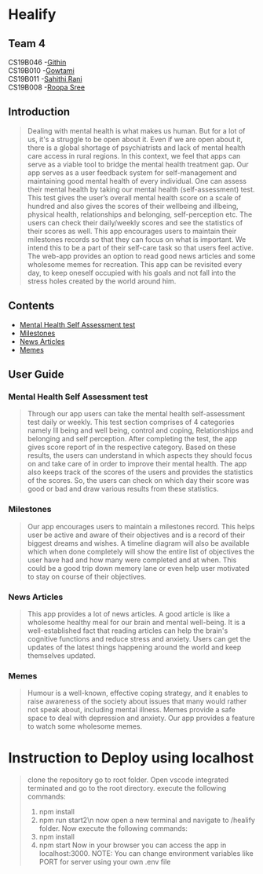 # Healify
## Team 4
CS19B046 -<a href="https://github.com/GithinGeorge2k1" target="_blank">Githin</a>\
CS19B010 -<a href="https://github.com/CS19B010Gowtami" target="_blank">Gowtami</a>\
CS19B011 -<a href="https://github.com/SahithiRani" target="_blank">Sahithi Rani</a>\
CS19B008 -<a href="https://github.com/roopasree123" target="_blank">Roopa Sree</a>

## Introduction
>Dealing with mental health is what makes us human. But for a lot of us, it's a struggle to be open about it. Even if we are open about it, there is a global shortage of psychiatrists and lack of mental health care access in rural regions. In this context, we feel that apps can serve as a viable tool to bridge the mental health treatment gap.
Our app serves as a user feedback system for self-management and maintaining good mental health of every individual. One can assess their mental health by taking our mental health (self-assessment) test. This test gives the user’s overall mental health score on a scale of hundred and also gives the scores of their wellbeing and illbeing, physical health, relationships and belonging, self-perception etc. The users can check their daily/weekly scores and see the statistics of their scores as well. This app encourages users to maintain their milestones records so that they can focus on what is important. We intend this to be a part of their self-care task so that users feel active. The web-app provides an option to read good news articles and some wholesome memes for recreation. This app can be revisited every day, to keep oneself occupied with his goals and not fall into the stress holes created by the world around him.
## Contents

- [Mental Health Self Assessment test](#mental-health-self-assessment-test)
- [Milestones](#milestones)
- [News Articles](#news-articles)
- [Memes](#memes)

## User Guide

### Mental Health Self Assessment test
> Through our app users can take the mental health self-assessment test daily or weekly. This test section comprises of 4 categories namely Ill being and well being, control and coping, Relationships and belonging and self perception. After completing the test, the app gives score report of in the respective category. Based on these results, the users can understand in which aspects they should focus on and take care of in order to improve their mental health. The app also keeps track of the scores of the users and provides the statistics of the scores. So, the users can check on which day their score was good or bad and draw various results from these statistics.

### Milestones
> Our app encourages users to maintain a milestones record. This helps user be active and aware of their objectives and is a record of their biggest dreams and wishes. A timeline diagram will also be available which when done completely will show the entire list of objectives the user have had and how many were completed and at when. This could be a good trip down memory lane or even help user motivated to stay on course of their objectives.

### News Articles
> This app provides a lot of news articles. A good article is like a wholesome healthy meal for our brain and mental well-being. It is a well-established fact that reading articles can help the brain's cognitive functions and reduce stress and anxiety. Users can get the updates of the latest things happening around the world and keep themselves updated.

### Memes
> Humour is a well-known, effective coping strategy, and it enables to raise awareness of the society about issues that many would rather not speak about, including mental illness. Memes provide a safe space to deal with depression and anxiety. Our app provides a feature to watch some wholesome memes.

# Instruction to Deploy using localhost
>clone the repository
>go to root folder. Open vscode integrated terminated and go to the root directory.
>execute the following commands:
>1. npm install
>2. npm run start2\n
now open a new terminal and navigate to /healify folder.
Now execute the following commands:
>1. npm install
>2. npm start
Now in your browser you can access the app in localhost:3000.
>NOTE: You can change environment variables like PORT for server using your own .env file
